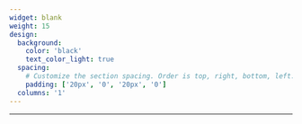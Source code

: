 ```yaml
---
widget: blank
weight: 15
design:
  background:
    color: 'black'
    text_color_light: true
  spacing:
    # Customize the section spacing. Order is top, right, bottom, left.
    padding: ['20px', '0', '20px', '0']
  columns: '1'
---
```


---
